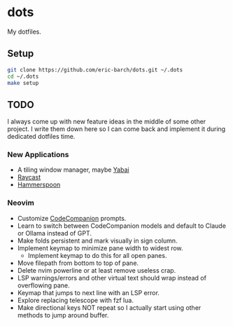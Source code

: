 # dots

My dotfiles.

## Setup

```sh
git clone https://github.com/eric-barch/dots.git ~/.dots
cd ~/.dots
make setup
```

## TODO

I always come up with new feature ideas in the middle of some other project. I write them down here so I can come back and implement it during dedicated dotfiles time.

### New Applications

- A tiling window manager, maybe [Yabai](https://github.com/koekeishiya/yabai)
- [Raycast](https://www.raycast.com/)
- [Hammerspoon](https://github.com/Hammerspoon/hammerspoon)

### Neovim

- Customize [CodeCompanion](https://github.com/olimorris/codecompanion.nvim) prompts.
- Learn to switch between CodeCompanion models and default to Claude or Ollama instead of GPT.
- Make folds persistent and mark visually in sign column.
- Implement keymap to minimize pane width to widest row.
    - Implement keymap to do this for all open panes.
- Move filepath from bottom to top of pane.
- Delete nvim powerline or at least remove useless crap.
- LSP warnings/errors and other virtual text should wrap instead of overflowing pane.
- Keymap that jumps to next line with an LSP error.
- Explore replacing telescope with fzf lua.
- Make directional keys NOT repeat so I actually start using other methods to jump around buffer.
